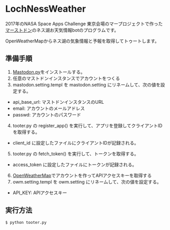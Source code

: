 # LochNessWeather

2017年のNASA Space Apps Challenge 東京会場のマープロジェクトで作った[マーストドン](https://marstodon.com/)のネス湖お天気情報botのプログラムです。

OpenWeatherMapからネス湖の気象情報と予報を取得してトゥートします。

## 準備手順

1. [Mastodon.py](https://github.com/halcy/Mastodon.py)をインストールする。
2. 任意のマストドンインスタンスでアカウントをつくる
3. mastodon.setting.templ を mastodon.setting にリネームして、次の値を設定する。
  * api\_base\_url: マストドンインスタンスのURL
  * email: アカウントのメールアドレス
  * passwd: アカウントのパスワード
4. tooter.py の register\_app() を実行して、アプリを登録してクライアントIDを取得する。
  * client\_id に設定したファイルにクライアントIDが記録される。
5. tooter.py の fetch\_token() を実行して、トークンを取得する。
  * access\_token に設定したファイルにトークンが記録される。
6. [OpenWeatherMap](https://openweathermap.org/)でアカウントを作ってAPIアクセスキーを取得する
7. owm.setting.templ を owm.setting にリネームして、次の値を設定する。
  * API\_KEY: APIアクセスキー

## 実行方法

```sh
$ python tooter.py
```

